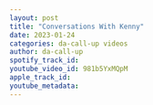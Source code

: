 ```yaml
---
layout: post
title: "Conversations With Kenny"
date: 2023-01-24
categories: da-call-up videos
author: da-call-up
spotify_track_id: 
youtube_video_id: 981b5YxMQpM
apple_track_id: 
youtube_metadata: 
---
```

